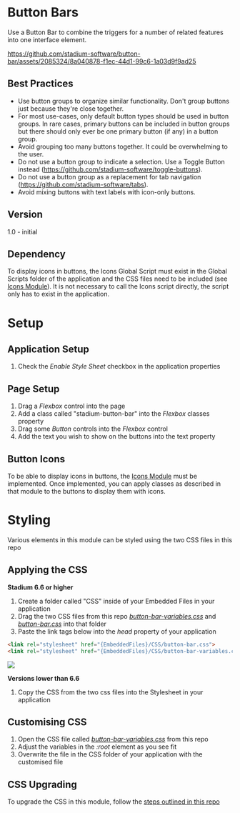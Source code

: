 # Button Bars

Use a Button Bar to combine the triggers for a number of related features into one interface element. 

https://github.com/stadium-software/button-bar/assets/2085324/8a040878-f1ec-44d1-99c6-1a03d9f9ad25

## Best Practices
- Use button groups to organize similar functionality. Don't group buttons just because they're close together.
- For most use-cases, only default button types should be used in button groups. In rare cases, primary buttons can be included in button groups but there should only ever be one primary button (if any) in a button group.
- Avoid grouping too many buttons together. It could be overwhelming to the user.
- Do not use a button group to indicate a selection. Use a Toggle Button instead (https://github.com/stadium-software/toggle-buttons).
- Do not use a button group as a replacement for tab navigation (https://github.com/stadium-software/tabs).
- Avoid mixing buttons with text labels with icon-only buttons.

## Version 
1.0 - initial

## Dependency
To display icons in buttons, the Icons Global Script must exist in the Global Scripts folder of the application and the CSS files need to be included (see [Icons Module](https://github.com/stadium-software/icons)). It is not necessary to call the Icons script directly, the script only has to exist in the application. 

# Setup

## Application Setup
1. Check the *Enable Style Sheet* checkbox in the application properties

## Page Setup
1. Drag a *Flexbox* control into the page 
2. Add a class called "stadium-button-bar" into the *Flexbox* classes property
3. Drag some *Button* controls into the *Flexbox* control
4. Add the text you wish to show on the buttons into the text property

## Button Icons
To be able to display icons in buttons, the [Icons Module](https://github.com/stadium-software/icons) must be implemented. Once implemented, you can apply classes as described in that module to the buttons to display them with icons. 

# Styling
Various elements in this module can be styled using the two CSS files in this repo

## Applying the CSS

**Stadium 6.6 or higher**
1. Create a folder called "CSS" inside of your Embedded Files in your application
2. Drag the two CSS files from this repo [*button-bar-variables.css*](button-bar-variables.css) and [*button-bar.css*](button-bar.css) into that folder
3. Paste the link tags below into the *head* property of your application
```html
<link rel="stylesheet" href="{EmbeddedFiles}/CSS/button-bar.css">
<link rel="stylesheet" href="{EmbeddedFiles}/CSS/button-bar-variables.css">
``` 

![](images/ApplicationHeadProp.png)

**Versions lower than 6.6**
1. Copy the CSS from the two css files into the Stylesheet in your application

## Customising CSS
1. Open the CSS file called [*button-bar-variables.css*](button-bar-variables.css) from this repo
2. Adjust the variables in the *:root* element as you see fit
3. Overwrite the file in the CSS folder of your application with the customised file

## CSS Upgrading
To upgrade the CSS in this module, follow the [steps outlined in this repo](https://github.com/stadium-software/samples-upgrading)
